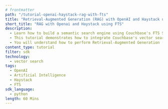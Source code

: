 ```yaml
---
# frontmatter
path: "/tutorial-openai-haystack-rag-with-fts"
title: "Retrieval-Augmented Generation (RAG) with OpenAI and Haystack using FTS Service"
short_title: "RAG with Openai and Haystack using FTS"
description:
  - Learn how to build a semantic search engine using Couchbase's FTS Service.
  - This tutorial demonstrates how to integrate Couchbase's vector search capabilities with the embeddings generated by OpenAI Services.
  - You will understand how to perform Retrieval-Augmented Generation (RAG) using Haystack, Couchbase and OpenAI services.
content_type: tutorial
filter: sdk
technology:
  - vector search
tags:
  - OpenAI
  - Artificial Intelligence
  - Haystack
  - FTS
sdk_language:
  - python
length: 60 Mins
---
```

